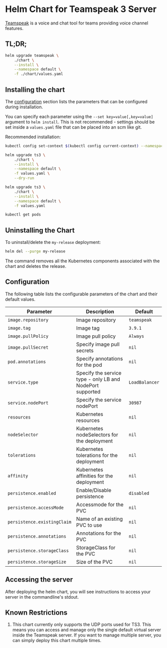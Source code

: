 # Helm Chart for Teamspeak 3 Server

[Teamspeak](https://www.teamspeak.com) is a voice and chat tool for teams providing voice channel features.

## TL;DR;

```bash
helm upgrade teamspeak \
    ./chart \
    --install \
    --namespace default \
    -f ./chart/values.yaml
```

## Installing the chart
The [configuration](#configuration) section lists
the parameters that can be configured during installation.

You can specify each parameter using the `--set key=value[,key=value]`
argument to `helm install`. This is not recommended - settings should be
set inside a `values.yaml` file that can be placed into an scm like git.

Recommended installation:

```bash
kubectl config set-context $(kubectl config current-context) --namespace=default

helm upgrade ts3 \
    ./chart \
    --install \
    --namespace default \
    -f values.yaml \
    --dry-run

helm upgrade ts3 \
    ./chart \
    --install \
    --namespace default \
    -f values.yaml

kubectl get pods
```

## Uninstalling the Chart

To uninstall/delete the `my-release` deployment:

```bash
helm del --purge my-release
```

The command removes all the Kubernetes components associated with the chart
and deletes the release.

## Configuration

The following table lists the configurable parameters of the chart and their default
values.

| Parameter                   | Description                                               | Default         |
|-----------------------------|-----------------------------------------------------------|-----------------|
| `image.repository`          | Image repository                                          | `teamspeak`     |
| `image.tag`                 | Image tag                                                 | `3.9.1`         |
| `image.pullPolicy`          | Image pull policy                                         | `Always`        |
| `image.pullSecret`          | Specify image pull secrets                                | `nil`           |
| `pod.annotations`           | Specify annotations for the pod                           | `nil`           |
| `service.type`              | Specify the service type - only LB and NodePort supported | `LoadBalancer`  |
| `service.nodePort`          | Specify the service nodePort                              | `30987`         |
| `resources`                 | Kubernetes resources                                      | `nil`           |
| `nodeSelector`              | Kubernetes nodeSelectors for the deployment               | `nil`           |
| `tolerations`               | Kubernetes tolerations for the deployment                 | `nil`           |
| `affinity`                  | Kubernetes affinities for the deployment                  | `nil`           |
| `persistence.enabled`       | Enable/Disable persistence                                | `disabled`      |
| `persistence.accessMode`    | Accessmode for the PVC                                    | `nil`           |
| `persistence.existingClaim` | Name of an existing PVC to use                            | `nil`           |
| `persistence.annotations`   | Annotations for the PVC                                   | `nil`           |
| `persistence.storageClass`  | StorageClass for the PVC                                  | `nil`           |
| `persistence.storageSize`   | Size of the PVC                                           | `nil`           |

## Accessing the server
After deploying the helm chart, you will see instructions to access your server in the commandline's stdout.

## Known Restrictions
1. This chart currently only supports the UDP ports used for TS3. This means you can access and manage only the single
default virtual server inside the Teamspeak server. If you want to manage multiple server, you can simply deploy this
chart multiple times.

